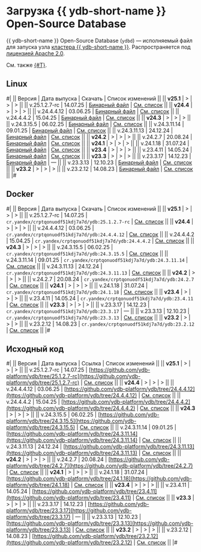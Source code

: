 # Загрузка {{ ydb-short-name }} Open-Source Database

{{ ydb-short-name }} Open-Source Database (`ydbd`) — исполняемый файл для запуска узла [кластера {{ ydb-short-name }}](../concepts/glossary.md#cluster). Распространяется под [лицензией Apache 2.0](https://github.com/ydb-platform/ydb/blob/main/LICENSE).

См. также [{#T}](./yandex-enterprise-database.md).

## Linux

#|
|| Версия |  Дата выпуска | Скачать | Список изменений ||
|| **v25.1** | > | > | > ||
|| v.25.1.2.7-rc   | 14.07.25 | [Бинарный файл](https://binaries.ydb.tech/release/25.1.2.7-rc/ydbd-25.1.2.7-rc-linux-amd64.tar.gz) | [См. список](../changelog-server.md#25-1-2-7-rc) ||
|| **v24.4** | > | > | > ||
|| v.24.4.4.12  | 03.06.25 | [Бинарный файл](https://binaries.ydb.tech/release/24.4.4.12/ydbd-24.4.4.12-linux-amd64.tar.gz) | [См. список](../changelog-server.md#24-4-4-12) ||
|| v.24.4.4.2   | 15.04.25 | [Бинарный файл](https://binaries.ydb.tech/release/24.4.4.2/ydbd-24.4.4.2-linux-amd64.tar.gz) | [См. список](../changelog-server.md#24-4-4-2) ||
|| **v24.3** | > | > | > ||
|| v.24.3.15.5   | 06.02.25 | [Бинарный файл](https://binaries.ydb.tech/release/24.3.15.5/ydbd-24.3.15.5-linux-amd64.tar.gz) | [См. список](../changelog-server.md#24-3-15-5) ||
|| v.24.3.11.14  | 09.01.25 | [Бинарный файл](https://binaries.ydb.tech/release/24.3.11.14/ydbd-24.3.11.14-linux-amd64.tar.gz) | [См. список](../changelog-server.md#24-3-11-14) ||
|| v.24.3.11.13  | 24.12.24 | [Бинарный файл](https://binaries.ydb.tech/release/24.3.11.13/ydbd-24.3.11.13-linux-amd64.tar.gz) | [См. список](../changelog-server.md#24-3-11-13) ||
|| **v24.2** | > | > | > ||
|| v.24.2.7  | 20.08.24 | [Бинарный файл](https://binaries.ydb.tech/release/24.2.7/ydbd-24.2.7-linux-amd64.tar.gz) | [См. список](../changelog-server.md#24-2) ||
|| **v24.1** | > | > | > ||
|| v.24.1.18 | 31.07.24 | [Бинарный файл](https://binaries.ydb.tech/release/24.1.18/ydbd-24.1.18-linux-amd64.tar.gz) | [См. список](../changelog-server.md#24-1) ||
|| **v23.4** | > | > | > ||
|| v.23.4.11 | 14.05.24 | [Бинарный файл](https://binaries.ydb.tech/release/23.4.11/ydbd-23.4.11-linux-amd64.tar.gz) | [См. список](../changelog-server.md#23-4) ||
|| **v23.3** | > | > | > ||
|| v.23.3.17 | 14.12.23 | [Бинарный файл](https://binaries.ydb.tech/release/23.3.17/ydbd-23.3.17-linux-amd64.tar.gz) | — ||
|| v.23.3.13 | 12.10.23 | [Бинарный файл](https://binaries.ydb.tech/release/23.3.13/ydbd-23.3.13-linux-amd64.tar.gz) | [См. список](../changelog-server.md#23-3) ||
|| **v23.2** | > | > | > ||
|| v.23.2.12 | 14.08.23 | [Бинарный файл](https://binaries.ydb.tech/release/23.2.12/ydbd-23.2.12-linux-amd64.tar.gz) | [См. список](../changelog-server.md#23-2) ||
|#

## Docker

#|
|| Версия |  Дата выпуска | Скачать | Список изменений ||
|| **v25.1** | > | > | > ||
|| v.25.1.2.7-rc  | 14.07.25 | `cr.yandex/crptqonuodf51kdj7a7d/ydb:25.1.2.7-rc` | [См. список](../changelog-server.md#25-1-2-7-rc) ||
|| **v24.4** | > | > | > ||
|| v.24.4.4.12  | 03.06.25 | `cr.yandex/crptqonuodf51kdj7a7d/ydb:24.4.4.12` | [См. список](../changelog-server.md#24-4-4-12) ||
|| v.24.4.4.2  | 15.04.25 | `cr.yandex/crptqonuodf51kdj7a7d/ydb:24.4.4.2` | [См. список](../changelog-server.md#24-4-4-2) ||
|| **v24.3** | > | > | > ||
|| v.24.3.15.5  | 06.02.25 | `cr.yandex/crptqonuodf51kdj7a7d/ydb:24.3.15.5` | [См. список](../changelog-server.md#24-3-15-5) ||
|| v.24.3.11.14  | 09.01.25 | `cr.yandex/crptqonuodf51kdj7a7d/ydb:24.3.11.14` | [См. список](../changelog-server.md#24-3-11-14) ||
|| v.24.3.11.13  | 24.12.24 | `cr.yandex/crptqonuodf51kdj7a7d/ydb:24.3.11.13` | [См. список](../changelog-server.md#24-3-11-13) ||
|| **v24.2** | > | > | > ||
|| v.24.2.7  | 20.08.24 | `cr.yandex/crptqonuodf51kdj7a7d/ydb:24.2.7` | [См. список](../changelog-server.md#24-2) ||
|| **v24.1** | > | > | > ||
|| v.24.1.18 | 31.07.24 | `cr.yandex/crptqonuodf51kdj7a7d/ydb:24.1.18` | [См. список](../changelog-server.md#24-1) ||
|| **v23.4** | > | > | > ||
|| v.23.4.11 | 14.05.24 | `cr.yandex/crptqonuodf51kdj7a7d/ydb:23.4.11` | [См. список](../changelog-server.md#23-4) ||
|| **v23.3** | > | > | > ||
|| v.23.3.17 | 14.12.23 | `cr.yandex/crptqonuodf51kdj7a7d/ydb:23.3.17` | — ||
|| v.23.3.13 | 12.10.23 | `cr.yandex/crptqonuodf51kdj7a7d/ydb:23.3.13` | [См. список](../changelog-server.md#23-3) ||
|| **v23.2** | > | > | > ||
|| v.23.2.12 | 14.08.23 | `cr.yandex/crptqonuodf51kdj7a7d/ydb:23.2.12` | [См. список](../changelog-server.md#23-2) ||
|#

## Исходный код

#|
|| Версия |  Дата выпуска | Ссылка | Список изменений ||
|| **v25.1** | > | > | > ||
|| v.25.1.2.7-rc  | 14.07.25 | [https://github.com/ydb-platform/ydb/tree/25.1.2.7-rc](https://github.com/ydb-platform/ydb/tree/25.1.2.7-rc) | [См. список](../changelog-server.md#25-1-2-7-rc) ||
|| **v24.4** | > | > | > ||
|| v.24.4.4.12  | 03.06.25 | [https://github.com/ydb-platform/ydb/tree/24.4.4.12](https://github.com/ydb-platform/ydb/tree/24.4.4.12) | [См. список](../changelog-server.md#24-4-4-12) ||
|| v.24.4.4.2  | 15.04.25 | [https://github.com/ydb-platform/ydb/tree/24.4.4.2](https://github.com/ydb-platform/ydb/tree/24.4.4.2) | [См. список](../changelog-server.md#24-4-4-2) ||
|| **v24.3** | > | > | > ||
|| v.24.3.15.5  | 06.02.25 | [https://github.com/ydb-platform/ydb/tree/24.3.15.5](https://github.com/ydb-platform/ydb/tree/24.3.15.5) | [См. список](../changelog-server.md#24-3-15-5) ||
|| v.24.3.11.14  | 09.01.25 | [https://github.com/ydb-platform/ydb/tree/24.3.11.14](https://github.com/ydb-platform/ydb/tree/24.3.11.14) | [См. список](../changelog-server.md#24-3-11-14) ||
|| v.24.3.11.13  | 24.12.24 | [https://github.com/ydb-platform/ydb/tree/24.3.11.13](https://github.com/ydb-platform/ydb/tree/24.3.11.13) | [См. список](../changelog-server.md#24-3-11-13) ||
|| **v24.2** | > | > | > ||
|| v.24.2.7 | 20.08.24 | [https://github.com/ydb-platform/ydb/tree/24.2.7](https://github.com/ydb-platform/ydb/tree/24.2.7) | [См. список](../changelog-server.md#24-2) ||
|| **v24.1** | > | > | > ||
|| v.24.1.18 | 31.07.24 | [https://github.com/ydb-platform/ydb/tree/24.1.18](https://github.com/ydb-platform/ydb/tree/24.1.18) | [См. список](../changelog-server.md#24-1) ||
|| **v23.4** | > | > | > ||
|| v.23.4.11 | 14.05.24 | [https://github.com/ydb-platform/ydb/tree/23.4.11](https://github.com/ydb-platform/ydb/tree/23.4.11) | [См. список](../changelog-server.md#23-4) ||
|| **v23.3** | > | > | > ||
|| v.23.3.17 | 14.12.23 | [https://github.com/ydb-platform/ydb/tree/23.3.17](https://github.com/ydb-platform/ydb/tree/23.3.17) | — ||
|| v.23.3.13 | 12.10.23 | [https://github.com/ydb-platform/ydb/tree/23.3.13](https://github.com/ydb-platform/ydb/tree/23.3.13) | [См. список](../changelog-server.md#23-3) ||
|| **v23.2** | > | > | > ||
|| v.23.2.12 | 14.08.23 | [https://github.com/ydb-platform/ydb/tree/23.2.12](https://github.com/ydb-platform/ydb/tree/23.2.12) | [См. список](../changelog-server.md#23-2) ||
|#